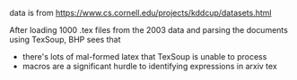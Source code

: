
data is from <https://www.cs.cornell.edu/projects/kddcup/datasets.html>

After loading 1000 .tex files from the 2003 data and parsing the documents using TexSoup, BHP sees that 
* there's lots of mal-formed latex that TexSoup is unable to process
* macros are a significant hurdle to identifying expressions in arxiv tex



